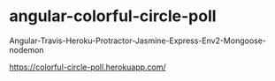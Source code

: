 # angular-colorful-circle-poll

Angular-Travis-Heroku-Protractor-Jasmine-Express-Env2-Mongoose-nodemon

https://colorful-circle-poll.herokuapp.com/
